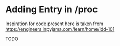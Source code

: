 # Adding Entry in /proc

Inspiration for code present here is taken from https://engineers.inpyjama.com/learn/home/ldd-101

TODO
